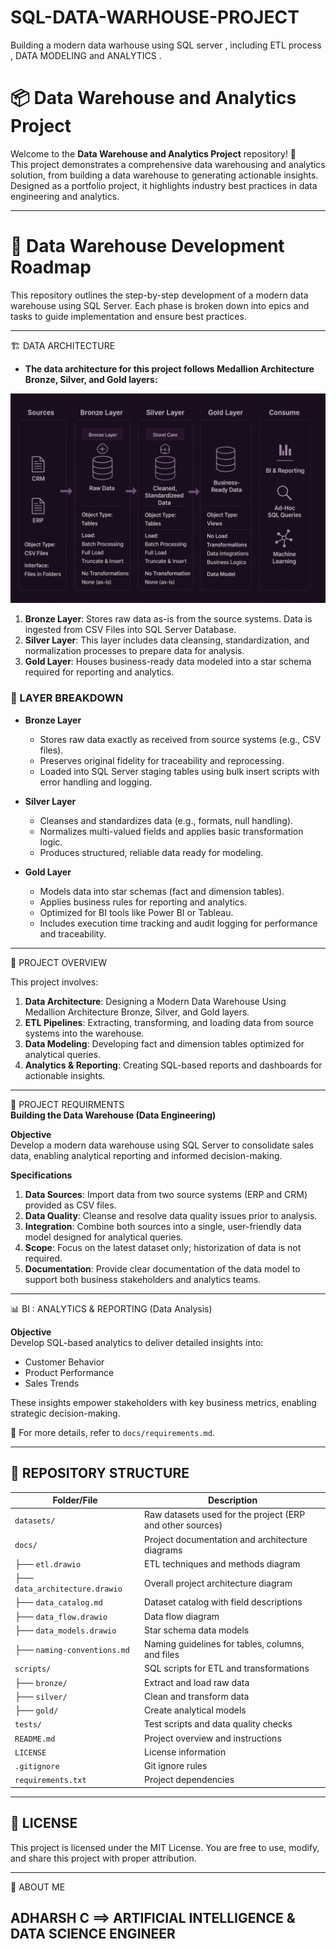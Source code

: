 # SQL-DATA-WARHOUSE-PROJECT
Building a modern data warhouse using SQL server , including ETL process , DATA MODELING and ANALYTICS .

# 📦 Data Warehouse and Analytics Project

Welcome to the **Data Warehouse and Analytics Project** repository! 🚀  
This project demonstrates a comprehensive data warehousing and analytics solution, from building a data warehouse to generating actionable insights.  
Designed as a portfolio project, it highlights industry best practices in data engineering and analytics.

---

# 🧠 Data Warehouse Development Roadmap

This repository outlines the step-by-step development of a modern data warehouse using SQL Server. Each phase is broken down into epics and tasks to guide implementation and ensure best practices.

---

🏗️ DATA ARCHITECTURE 
- **The data architecture for this project follows Medallion Architecture Bronze, Silver, and Gold layers:**

![Data Architecture](docs/DATA_ARCHITECTURE.png)


1. **Bronze Layer**: Stores raw data as-is from the source systems. Data is ingested from CSV Files into SQL Server Database.  
2. **Silver Layer**: This layer includes data cleansing, standardization, and normalization processes to prepare data for analysis.  
3. **Gold Layer**: Houses business-ready data modeled into a star schema required for reporting and analytics.

### 🔹 LAYER BREAKDOWN

- **Bronze Layer**
  - Stores raw data exactly as received from source systems (e.g., CSV files).
  - Preserves original fidelity for traceability and reprocessing.
  - Loaded into SQL Server staging tables using bulk insert scripts with error handling and logging.

- **Silver Layer**
  - Cleanses and standardizes data (e.g., formats, null handling).
  - Normalizes multi-valued fields and applies basic transformation logic.
  - Produces structured, reliable data ready for modeling.

- **Gold Layer**
  - Models data into star schemas (fact and dimension tables).
  - Applies business rules for reporting and analytics.
  - Optimized for BI tools like Power BI or Tableau.
  - Includes execution time tracking and audit logging for performance and traceability.

---

📖 PROJECT OVERVIEW

This project involves:

1. **Data Architecture**: Designing a Modern Data Warehouse Using Medallion Architecture Bronze, Silver, and Gold layers.  
2. **ETL Pipelines**: Extracting, transforming, and loading data from source systems into the warehouse.  
3. **Data Modeling**: Developing fact and dimension tables optimized for analytical queries.  
4. **Analytics & Reporting**: Creating SQL-based reports and dashboards for actionable insights.

---

🚀 PROJECT REQUIRMENTS  
**Building the Data Warehouse (Data Engineering)**

**Objective**  
Develop a modern data warehouse using SQL Server to consolidate sales data, enabling analytical reporting and informed decision-making.

**Specifications**  
1. **Data Sources**: Import data from two source systems (ERP and CRM) provided as CSV files.  
2. **Data Quality**: Cleanse and resolve data quality issues prior to analysis.  
3. **Integration**: Combine both sources into a single, user-friendly data model designed for analytical queries.  
4. **Scope**: Focus on the latest dataset only; historization of data is not required.  
5. **Documentation**: Provide clear documentation of the data model to support both business stakeholders and analytics teams.

---

📊 BI : ANALYTICS & REPORTING (Data Analysis)

**Objective**  
Develop SQL-based analytics to deliver detailed insights into:

- Customer Behavior  
- Product Performance  
- Sales Trends

These insights empower stakeholders with key business metrics, enabling strategic decision-making.

📄 For more details, refer to `docs/requirements.md`.

---

## 📁 REPOSITORY STRUCTURE

| Folder/File                | Description                                                  |
|---------------------------|--------------------------------------------------------------|
| `datasets/`               | Raw datasets used for the project (ERP and other sources)    |
| `docs/`                   | Project documentation and architecture diagrams              |
| ├── `etl.drawio`          | ETL techniques and methods diagram                           |
| ├── `data_architecture.drawio` | Overall project architecture diagram                 |
| ├── `data_catalog.md`     | Dataset catalog with field descriptions                      |
| ├── `data_flow.drawio`    | Data flow diagram                                            |
| ├── `data_models.drawio`  | Star schema data models                                      |
| ├── `naming-conventions.md` | Naming guidelines for tables, columns, and files         |
| `scripts/`                | SQL scripts for ETL and transformations                      |
| ├── `bronze/`             | Extract and load raw data                                    |
| ├── `silver/`             | Clean and transform data                                     |
| ├── `gold/`               | Create analytical models                                     |
| `tests/`                  | Test scripts and data quality checks                         |
| `README.md`               | Project overview and instructions                            |
| `LICENSE`                 | License information                                          |
| `.gitignore`              | Git ignore rules                                             |
| `requirements.txt`        | Project dependencies                                         |



---



## 📄 LICENSE

This project is licensed under the MIT License. You are free to use, modify, and share this project with proper attribution.

---

🌟 ABOUT ME

ADHARSH C ==> ARTIFICIAL INTELLIGENCE & DATA SCIENCE ENGINEER
---


